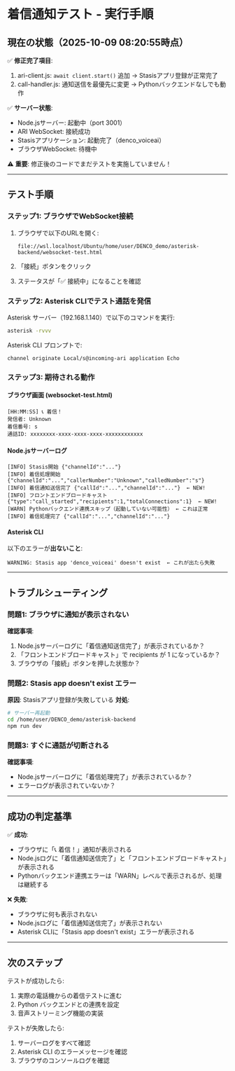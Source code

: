 # 着信通知テスト - 実行手順

## 現在の状態（2025-10-09 08:20:55時点）

✅ **修正完了項目**:
1. ari-client.js: `await client.start()` 追加 → Stasisアプリ登録が正常完了
2. call-handler.js: 通知送信を最優先に変更 → Pythonバックエンドなしでも動作

✅ **サーバー状態**:
- Node.jsサーバー: 起動中（port 3001）
- ARI WebSocket: 接続成功
- Stasisアプリケーション: 起動完了（denco_voiceai）
- ブラウザWebSocket: 待機中

⚠️ **重要**: 修正後のコードでまだテストを実施していません！

---

## テスト手順

### ステップ1: ブラウザでWebSocket接続

1. ブラウザで以下のURLを開く:
   ```
   file://wsl.localhost/Ubuntu/home/user/DENCO_demo/asterisk-backend/websocket-test.html
   ```

2. 「接続」ボタンをクリック

3. ステータスが「✅ 接続中」になることを確認

### ステップ2: Asterisk CLIでテスト通話を発信

Asterisk サーバー（192.168.1.140）で以下のコマンドを実行:

```bash
asterisk -rvvv
```

Asterisk CLI プロンプトで:
```
channel originate Local/s@incoming-ari application Echo
```

### ステップ3: 期待される動作

#### **ブラウザ画面** (websocket-test.html)
```
[HH:MM:SS] 📞 着信！
発信者: Unknown
着信番号: s
通話ID: xxxxxxxx-xxxx-xxxx-xxxx-xxxxxxxxxxxx
```

#### **Node.jsサーバーログ**
```
[INFO] Stasis開始 {"channelId":"..."}
[INFO] 着信処理開始 {"channelId":"...","callerNumber":"Unknown","calledNumber":"s"}
[INFO] 着信通知送信完了 {"callId":"...","channelId":"..."}  ← NEW!
[INFO] フロントエンドブロードキャスト {"type":"call_started","recipients":1,"totalConnections":1}  ← NEW!
[WARN] Pythonバックエンド連携スキップ（起動していない可能性） ← これは正常
[INFO] 着信処理完了 {"callId":"...","channelId":"..."}
```

#### **Asterisk CLI**
以下のエラーが**出ないこと**:
```
WARNING: Stasis app 'denco_voiceai' doesn't exist  ← これが出たら失敗
```

---

## トラブルシューティング

### 問題1: ブラウザに通知が表示されない

**確認事項**:
1. Node.jsサーバーログに「着信通知送信完了」が表示されているか？
2. 「フロントエンドブロードキャスト」で recipients が 1 になっているか？
3. ブラウザの「接続」ボタンを押した状態か？

### 問題2: Stasis app doesn't exist エラー

**原因**: Stasisアプリ登録が失敗している
**対処**:
```bash
# サーバー再起動
cd /home/user/DENCO_demo/asterisk-backend
npm run dev
```

### 問題3: すぐに通話が切断される

**確認事項**:
- Node.jsサーバーログに「着信処理完了」が表示されているか？
- エラーログが表示されていないか？

---

## 成功の判定基準

✅ **成功**:
- ブラウザに「📞 着信！」通知が表示される
- Node.jsログに「着信通知送信完了」と「フロントエンドブロードキャスト」が表示される
- Pythonバックエンド連携エラーは「WARN」レベルで表示されるが、処理は継続する

❌ **失敗**:
- ブラウザに何も表示されない
- Node.jsログに「着信通知送信完了」が表示されない
- Asterisk CLIに「Stasis app doesn't exist」エラーが表示される

---

## 次のステップ

テストが成功したら:
1. 実際の電話機からの着信テストに進む
2. Python バックエンドとの連携を設定
3. 音声ストリーミング機能の実装

テストが失敗したら:
1. サーバーログをすべて確認
2. Asterisk CLI のエラーメッセージを確認
3. ブラウザのコンソールログを確認
